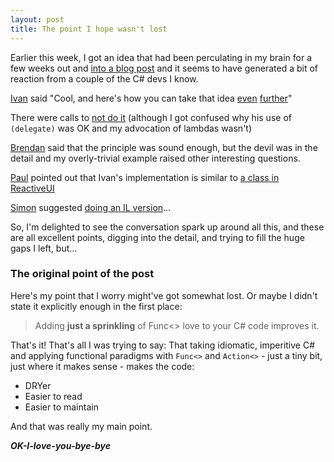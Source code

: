 ```yaml
---
layout: post
title: The point I hope wasn't lost
---
```


Earlier this week, I got an idea that had been perculating in my brain for a few weeks out and [into a blog post](/2013/07/02/funcy-love.html) and it seems to have generated a bit of reaction from a couple of the C# devs I know.

[Ivan](http://twitter.com/ppog_penguin) said "Cool, and here's how you can take that idea [even](http://developer.greenbutton.com/make-my-func-the-higher-order-func/) [further](http://developer.greenbutton.com/func-ier-and-func-ier/)"

There were calls to [not do it](http://blog.computercraft.co.nz/2013/07/04/DontGetTooFuncy.aspx) (although I got confused why his use of `(delegate)` was OK and my advocation of lambdas wasn't)

[Brendan](http://twitter.com/shiftkey) said that the principle was sound enough, but the devil was in the detail and my overly-trivial example raised other interesting questions.

[Paul](https://twitter.com/xpaulbettsx) pointed out that Ivan's implementation is similar to [a class in ReactiveUI](https://github.com/reactiveui/ReactiveUI/blob/master/ReactiveUI/MemoizingMRUCache.cs)

[Simon](http://twitter.com/simoncropp) suggested [doing an IL version](https://twitter.com/SimonCropp/status/353078614444605441)…


So, I'm delighted to see the conversation spark up around all this, and these are all excellent points, digging into the detail, and trying to fill the huge gaps I left, but…


### The original point of the post

Here's my point that I worry might've got somewhat lost. Or maybe I didn't state it explicitly enough in the first place:

> Adding **just a sprinkling** of Func<> love to your C# code improves it.

That's it! That's all I was trying to say: That taking idiomatic, imperitive C# and applying functional paradigms with `Func<>` and `Action<>` - just a tiny bit, just where it makes sense - makes the code:

- DRYer
- Easier to read
- Easier to maintain

And that was really my main point.

***OK-I-love-you-bye-bye***